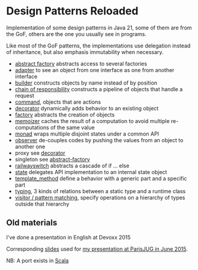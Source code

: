 # Design Patterns Reloaded

Implementation of some design patterns in Java 21,
some of them are from the GoF, others are the one you usually see in programs.

Like most of the GoF patterns, the implementations use delegation instead of inheritance,
but also emphasis immutability when necessary.

- [abstract factory](src/main/java/abstractfactory) abstracts access to several factories
- [adapter](src/main/java/adapter) to see an object from one interface as one from another interface
- [builder](src/main/java/builder) constructs objects by name instead of by position
- [chain of responsibility](src/main/java/chainofresponsibility) constructs a pipeline of objects that handle a request
- [command](src/main/java/command), objects that are actions
- [decorator](src/main/java/decorator) dynamically adds behavior to an existing object
- [factory](src/main/java/factory) abstracts the creation of objects
- [memoizer](src/main/java/memoizer) caches the result of a computation to avoid multiple re-computations of the same
  value
- [monad](src/main/java/monad) wraps multiple disjoint states under a common API
- [observer](src/main/java/observer) de-couples codes by pushing the values from an object to another one
- proxy see [decorator](src/main/java/decorator)
- singleton see [abstract-factory](src/main/java/abstractfactory)
- [railwayswitch](src/main/java/railwayswitch) abstracts a cascade of if ... else
- [state](src/main/java/state) delegates API implementation to an internal state object
- [template_method](src/main/java/templatemethod) define a behavior with a generic part and a specific part
- [typing](src/main/java/typing), 3 kinds of relations between a static type and a runtime class
- [visitor / pattern matching](src/main/java/visitor), specify operations on a hierarchy of types outside that hierarchy

## Old materials

I've done a presentation in English at Devoxx 2015

Corresponding [slides](https://speakerdeck.com/forax/design-pattern-reloaded-parisjug) used for
[my presentation at ParisJUG in June 2015](http://www.parisjug.org/xwiki/wiki/oldversion/view/Meeting/20150602).

NB: A port exists in [Scala](https://github.com/YannMoisan/design-pattern-reloaded)
